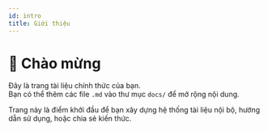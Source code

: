 ```yaml
---
id: intro
title: Giới thiệu
---
```


# 👋 Chào mừng

Đây là trang tài liệu chính thức của bạn.  
Bạn có thể thêm các file `.md` vào thư mục `docs/` để mở rộng nội dung.

Trang này là điểm khởi đầu để bạn xây dựng hệ thống tài liệu nội bộ, hướng dẫn sử dụng, hoặc chia sẻ kiến thức.
